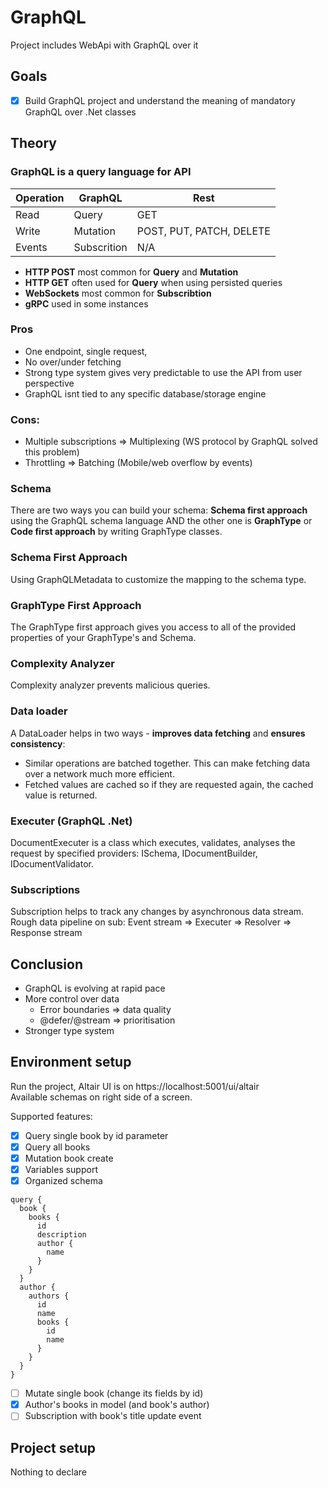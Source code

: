 # GraphQL 
Project includes WebApi with GraphQL over it

## Goals
 - [x] Build GraphQL project and understand the meaning of mandatory GraphQL over .Net classes

## Theory
### GraphQL is a query language for API
Operation  | GraphQL     | Rest
  ---- |-------------| ------------- 
Read  | Query       | GET
Write  | Mutation    | POST, PUT, PATCH, DELETE
Events  | Subscrition | N/A

- **HTTP POST** most common for **Query** and **Mutation**
- **HTTP GET** often used for **Query** when using persisted queries
- **WebSockets** most common for **Subscribtion**
- **gRPC** used in some instances

### Pros
- One endpoint, single request,
- No over/under fetching
- Strong type system gives very predictable to use the API from user perspective
- GraphQL isnt tied to any specific database/storage engine

### Cons:
- Multiple subscriptions => Multiplexing (WS protocol by GraphQL solved this problem)
- Throttling => Batching (Mobile/web overflow by events)

### Schema
There are two ways you can build your schema: **Schema first approach** using the GraphQL schema language AND the other one is **GraphType** or **Code first approach** by writing GraphType classes.

### Schema First Approach
Using GraphQLMetadata to customize the mapping to the schema type.

### GraphType First Approach
The GraphType first approach gives you access to all of the provided properties of your GraphType's and Schema.

### Complexity Analyzer
Complexity analyzer prevents malicious queries.

### Data loader
A DataLoader helps in two ways - **improves data fetching** and **ensures consistency**:
- Similar operations are batched together. This can make fetching data over a network much more efficient.
- Fetched values are cached so if they are requested again, the cached value is returned.
 
### Executer (GraphQL .Net)
DocumentExecuter is a class which executes, validates, analyses the request by specified providers: ISchema, IDocumentBuilder, IDocumentValidator.  

### Subscriptions
Subscription helps to track any changes by asynchronous data stream.  
Rough data pipeline on sub: Event stream => Executer => Resolver => Response stream

## Conclusion
- GraphQL is evolving at rapid pace
- More control over data
  - Error boundaries => data quality
  - @defer/@stream => prioritisation
- Stronger type system

## Environment setup
Run the project, Altair UI is on https://localhost:5001/ui/altair  
Available schemas on right side of a screen.

Supported features:
- [x] Query single book by id parameter
- [x] Query all books
- [x] Mutation book create
- [x] Variables support
- [x] Organized schema
```
query {
  book {
    books {
      id
      description
      author {
        name
      }   
    }
  }
  author {
    authors {
      id
      name
      books {
        id
        name
      }
    }
  }
}
```
- [ ] Mutate single book (change its fields by id)
- [x] Author's books in model (and book's author)
- [ ] Subscription with book's title update event

## Project setup
Nothing to declare